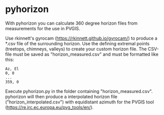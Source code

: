 # pyhorizon
With pyhorizon you can calculate 360 degree horizon files from measurements for the use in PVGIS.

Use rkinnett's gyrocam (https://rkinnett.github.io/gyrocam/) to produce a *.csv file of the surrounding horizon. Use the defining extremal points (treetops, chimneys, valleys) to create your custom horizon file. The CSV-file must be saved as "horizon_measured.csv" and must be formatted like this:

```
Az, El
0, 0
...
359, 0
```


Execute pyhorizon.py in the folder containing "horizon_measured.csv". pyhorizon will then produce a interpolated horizon file ("horizon_interpolated.csv") with equidistant azimuth for the PVGIS tool (https://re.jrc.ec.europa.eu/pvg_tools/en/).
